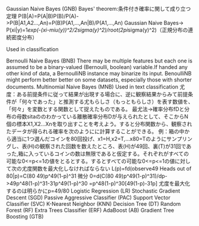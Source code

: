 Gaussian Naive Bayes (GNB)
  Bayes' theorem:条件付き確率に関して成り立つ定理
                  P(B|A)=P(A|B)P(B)/P(A)->P(B|A1,A2...,An)=P(B)P(A1,...,An|B)/P(A1,...,An)
  Gaussian Naive Bayes->
    P(xi|y)=1*exp(-(xi-miu(y))^2/2sigma(y)^2)/root(2pi*sigma(y)^2)（正規分布の連続密度分布）
    
  Used in classification
              

Bernoulli Naive Bayes (BNB)
  There may be multiple features but each one is assumed to be a binary-valued (Bernoulli, boolean) variable.If handed any other kind of data, a BernoulliNB instance may binarize its input.
  BenoulliNB might perform better better on some datasets, especially those with shorter documents.
Multinomial Naive Bayes (MNB)
  Used in text classification
  尤度：ある前提条件に従って結果が出現する場合に、逆に観察結果からみて前提条件が「何々であった」と推測する尤もらしさ（もっともらしさ）を表す数値を、「何々」を変数とする関数として捉えたものである。
  最尤法->確率分布fDと分布の母数sitaののわかっている離散確率分布Dが与えられたとして、そこからN個の標本X1,X2...Xnを取り出すことを考えよう。すると分布関数から、観察されたデータが得られる確率を次のようにに計算することができる。
  例：箱の中から適当に1つ選んだコインを80回投げ、x1=H,x2=T,...x80=Tのようにサンプリングし、表(H)の観察された回数を数えたところ、表(H)が49回、裏(T)が31回であった,箱に入っているコインの数は無限であると仮定する。それぞれがすべての可能な0<=p<=1の値をとるとする。するとすべての可能な0<=p<=1の値に対して次の尤度関数を最大化しなければならない
  L(p)=fd(observe49 Heads out of 80|p)=C(80 49)p^49(1-p)^31
  微分
  0=d(C(80 49)p^49(1-p)^31)/dp->49p^48(1-p)^31-31p^49(1-p)^30
   =p^48(1-p)^30[49(1-p)-31p]
   尤度を最大化するのは明らかにp=49/80
Logistic Regression (LR)
Stochastic Gradient Descent (SGD)
Passive Aggressive Classifier (PAC)
Support Vector Classifier (SVC)
K-Nearest Neighbor (KNN)
Decision Tree (DT)
Random Forest (RF)
Extra Trees Classifier (ERF)
AdaBoost (AB)
Gradient Tree Boosting (GTB)
